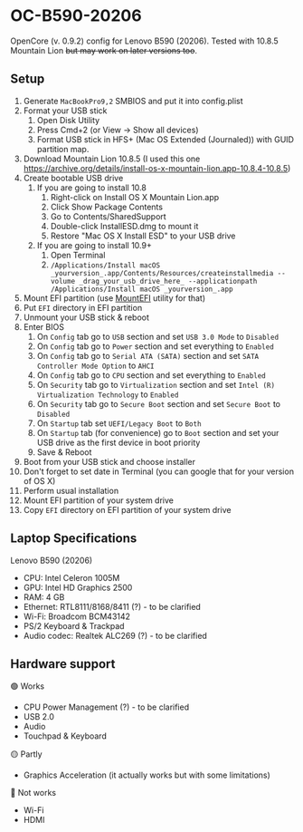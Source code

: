 # OC-B590-20206
OpenCore (v. 0.9.2) config for Lenovo B590 (20206). Tested with 10.8.5 Mountain Lion ~~but may work on later versions too~~.

## Setup
1. Generate `MacBookPro9,2` SMBIOS and put it into config.plist
3. Format your USB stick
   1. Open Disk Utility
   2. Press Cmd+2 (or View -> Show all devices)
   3. Format USB stick in HFS+ (Mac OS Extended (Journaled)) with GUID partition map.
4. Download Mountain Lion 10.8.5 (I used this one https://archive.org/details/install-os-x-mountain-lion.app-10.8.4-10.8.5)
5. Create bootable USB drive
   1. If you are going to install 10.8
      1. Right-click on Install OS X Mountain Lion.app
      2. Click Show Package Contents
      3. Go to Contents/SharedSupport
      4. Double-click InstallESD.dmg to mount it
      5. Restore "Mac OS X Install ESD" to your USB drive
   2. If you are going to install 10.9+
      1. Open Terminal
      2. `/Applications/Install macOS _yourversion_.app/Contents/Resources/createinstallmedia --volume _drag_your_usb_drive_here_ --applicationpath /Applications/Install macOS _yourversion_.app`
6. Mount EFI partition (use [MountEFI](https://github.com/corpnewt/MountEFI) utility for that)
7. Put `EFI` directory in EFI partition
8. Unmount your USB stick & reboot
9. Enter BIOS
   1. On `Config` tab go to `USB` section and set `USB 3.0 Mode` to `Disabled`
   2. On `Config` tab go to `Power` section and set everything to `Enabled`
   3. On `Config` tab go to `Serial ATA (SATA)` section and set `SATA Controller Mode Option` to `AHCI`
   4. On `Config` tab go to `CPU` section and set everything to `Enabled`
   5. On `Security` tab go to `Virtualization` section and set `Intel (R) Virtualization Technology` to `Enabled`
   6. On `Security` tab go to `Secure Boot` section and set `Secure Boot` to `Disabled`
   7. On `Startup` tab set `UEFI/Legacy Boot` to `Both`
   8. On `Startup` tab (for convenience) go to `Boot` section and set your USB drive as the first device in boot priority
   9. Save & Reboot
10. Boot from your USB stick and choose installer
11. Don't forget to set date in Terminal (you can google that for your version of OS X)
12. Perform usual installation
13. Mount EFI partition of your system drive
14. Copy `EFI` directory on EFI partition of your system drive

## Laptop Specifications
Lenovo B590 (20206)
- CPU: Intel Celeron 1005M
- GPU: Intel HD Graphics 2500
- RAM: 4 GB
- Ethernet: RTL8111/8168/8411 (?) - to be clarified
- Wi-Fi: Broadcom BCM43142
- PS/2 Keyboard & Trackpad
- Audio codec: Realtek ALC269 (?) - to be clarified

## Hardware support
🟢 Works
- CPU Power Management (?) - to be clarified
- USB 2.0
- Audio
- Touchpad & Keyboard

🟡 Partly
- Graphics Acceleration (it actually works but with some limitations)

🔴 Not works
- Wi-Fi
- HDMI
